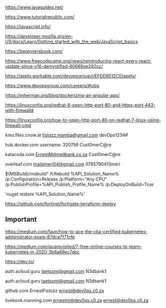 

https://www.javaguides.net/

https://www.tutorialrepublic.com/

https://javascript.info/

https://developer.mozilla.org/en-US/docs/Learn/Getting_started_with_the_web/JavaScript_basics

https://beginnersbook.com/

https://www.freecodecamp.org/news/reintroducing-react-every-react-update-since-v16-demystified-60686ee292cc/


https://apply.workable.com/devopsgroup/j/EFDD9512C0/apply/

https://www.devopsgroup.com/careers/#jobs

https://mherman.org/blog/dockerizing-an-angular-app/


https://linuxconfig.org/redhat-8-open-http-port-80-and-https-port-443-with-firewalld


https://linuxconfig.org/how-to-open-http-port-80-on-redhat-7-linux-using-firewall-cmd


kmu.files.cnow.at
fistozz.mamba@gmail.com 
devOps1234#


hub.docker.com
username: 320756
Cust0merC@re


katacoda.com
ErnestM@nedbank.co.za
Cust0merC@re


overleaf.com
mailameri04@gmail.com
0765790413meri


${MSBuild}/msbuild" /t:Rebuild %API_Solution_Name% /p:Configuration=Release /p:Platform="Any CPU" /p:PublishProfile=%API_Publish_Profile_Name% /p:DeployOnBuild=True 

'nuget restore %API_Solution_Name%'


https://github.com/fortinet/fortigate-terraform-deploy



## Important

https://medium.com/faun/how-to-ace-the-cka-certified-kubernetes-administrator-exam-67dca7f71cfe

https://medium.com/javarevisited/7-free-online-courses-to-learn-kubernetes-in-2020-3b8a68ec7abc

https://dev.to/


auth.acloud.guru
taetsomj@gmail.com
N3dbank1



auth.acloud.guru
taetsomj@gmail.com
N3dbank1

github.com
ErnestFistozz
ernest@dev0ps.c0.za

livebook.manning.com
ernestm@dev0ps.c0.za
ernest@dev0ps.c0.za